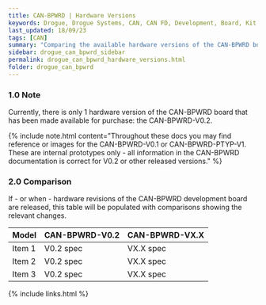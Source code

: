 ```yaml
---
title: CAN-BPWRD | Hardware Versions
keywords: Drogue, Drogue Systems, CAN, CAN FD, Development, Board, Kit, Development Board, Dev Board
last_updated: 18/09/23
tags: [CAN]
summary: "Comparing the available hardware versions of the CAN-BPWRD board"
sidebar: drogue_can_bpwrd_sidebar
permalink: drogue_can_bpwrd_hardware_versions.html
folder: drogue_can_bpwrd
---
```


### 1.0 Note

Currently, there is only 1 hardware version of the CAN-BPWRD board that has been made available for purchase: the CAN-BPWRD-V0.2.

{% include note.html content="Throughout these docs you may find reference or images for the CAN-BPWRD-V0.1 or CAN-BPWRD-PTYP-V1. These are internal prototypes only - all information in the CAN-BPWRD documentation is correct for V0.2 or other released versions." %}


### 2.0 Comparison

If - or when - hardware revisions of the CAN-BPWRD development board are released, this table will be populated with comparisons showing the relevant changes.

| Model | CAN-BPWRD-V0.2 | CAN-BPWRD-VX.X |
|-------|--------|---------|
| Item 1 | V0.2 spec | VX.X spec |
| Item 2 | V0.2 spec | VX.X spec |
| Item 3 | V0.2 spec | VX.X spec |

{% include links.html %}
